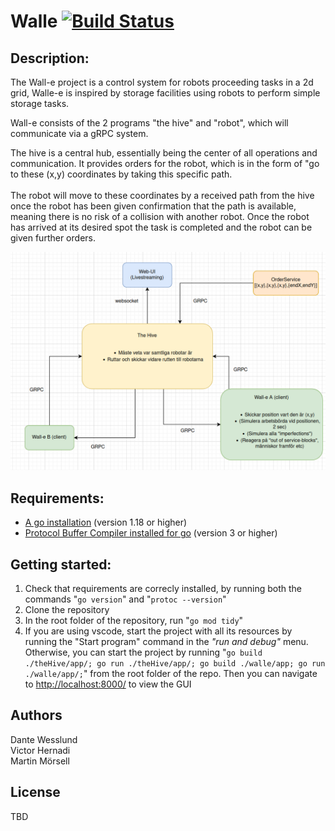 # Walle [![Build Status](https://dev.azure.com/martinmorsell18/Current%20Projects/_apis/build/status/Gophers.walle?branchName=refs%2Fpull%2F1%2Fmerge)](https://dev.azure.com/martinmorsell18/Current%20Projects/_build/latest?definitionId=8&branchName=refs%2Fpull%2F1%2Fmerge)


## Description:
The Wall-e project is a control system for robots proceeding tasks in a 2d grid, Walle-e is inspired by storage 
facilities using robots to perform simple storage tasks.

Wall-e consists of the 2 programs "the hive" and "robot", which will communicate via a gRPC system.

The hive is a central hub, essentially being the center of all operations and communication. It provides orders for the robot, which is in the form of "go to these (x,y) coordinates by taking this specific path.\
\
The robot will move to these coordinates by a received path from the hive once the robot has been given confirmation that the path is available, meaning there is no risk of a collision with another robot. Once the robot has arrived at its desired spot the task is completed and the robot can be given further orders.


![Board](/projectStructure.png)

## Requirements:

- [A go installation](https://go.dev/doc/install) (version 1.18 or higher) 
- [Protocol Buffer Compiler installed for go](https://grpc.io/docs/protoc-installation/) (version 3 or higher)

## Getting started:

1. Check that requirements are correcly installed, by running both the commands "``go version``" and "``protoc --version``"
2. Clone the repository
3. In the root folder of the repository, run "``go mod tidy``"
4. If you are using vscode, start the project with all its resources by running the "Start program" command in the _"run and debug"_ menu. Otherwise, you can start the project by running "``go build ./theHive/app/; go run ./theHive/app/; go build ./walle/app; go run ./walle/app/;``" from the root folder of the repo. Then you can navigate to [http://localhost:8000/](http://localhost:8000/) to view the GUI



## Authors

Dante Wesslund <br>
Victor Hernadi <br>
Martin Mörsell

## License

TBD